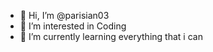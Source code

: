 - 👋 Hi, I’m @parisian03
- 👀 I’m interested in Coding
- 🌱 I’m currently learning everything that i can

<!---
parisian03/parisian03 is a ✨ special ✨ repository because its `README.md` (this file) appears on your GitHub profile.
You can click the Preview link to take a look at your changes.
--->
